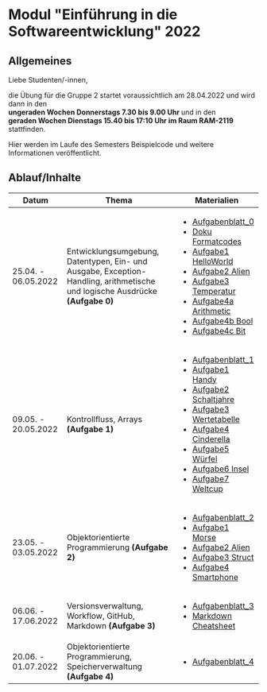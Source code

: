# Modul "Einführung in die Softwareentwicklung" 2022
## Allgemeines

Liebe Studenten/-innen,

die Übung für die Gruppe 2 startet voraussichtlich am 28.04.2022 und wird dann in den   
<b>ungeraden Wochen Donnerstags 7.30 bis 9.00 Uhr </b>und in den    
<b>geraden   Wochen Dienstags 15.40 bis 17:10 Uhr im Raum RAM-2119 </b> stattfinden.   


Hier werden im Laufe des Semesters Beispielcode und weitere Informationen veröffentlicht.

## Ablauf/Inhalte

|Datum|Thema|Materialien|
---|---|---
25.04. - 06.05.2022|Entwicklungsumgebung, Datentypen, Ein- und Ausgabe, Exception-Handling, arithmetische und logische Ausdrücke **(Aufgabe 0)**|<ul><li>  [Aufgabenblatt_0](https://github.com/ComputerScienceLecturesTUBAF/SoftwareentwicklungSoSe2022_Aufgabe_00) <li> [Doku Formatcodes](https://docs.microsoft.com/en-us/dotnet/standard/base-types/standard-numeric-format-strings) <li> [Aufgabe1 HelloWorld](https://github.com/agi21/tubaf-EiS-2022/blob/main/%C3%9Cbung00/HelloWorld/Program.cs) <li> [Aufgabe2 Alien](https://github.com/agi21/tubaf-EiS-2022/blob/main/%C3%9Cbung00/alien/Program.cs) <li> [Aufgabe3 Temperatur](https://github.com/agi21/tubaf-EiS-2022/blob/main/%C3%9Cbung00/Temperature/Program.cs) <li> [Aufgabe4a Arithmetic](https://github.com/agi21/tubaf-EiS-2022/blob/main/%C3%9Cbung00/Arithmetic/Program.cs) <li> [Aufgabe4b Bool](https://github.com/agi21/tubaf-EiS-2022/blob/main/%C3%9Cbung00/Bool/Program.cs) <li> [Aufgabe4c Bit](https://github.com/agi21/tubaf-EiS-2022/blob/main/%C3%9Cbung00/Bit/Program.cs)  
09.05. - 20.05.2022|Kontrollfluss, Arrays **(Aufgabe 1)**|<ul><li>  [Aufgabenblatt_1](https://github.com/ComputerScienceLecturesTUBAF/SoftwareentwicklungSoSe2022_Aufgabe_01) <li>  [Aufgabe1 Handy](https://github.com/agi21/tubaf-EiS-2022/blob/main/%C3%9Cbung01/Handy/Program.cs) <li>  [Aufgabe2 Schaltjahre](https://github.com/agi21/tubaf-EiS-2022/blob/main/%C3%9Cbung01/Schaltjahre/Program.cs) <li>  [Aufgabe3 Wertetabelle](https://github.com/agi21/tubaf-EiS-2022/blob/main/%C3%9Cbung01/Werttabelle/Program.cs) <li> [Aufgabe4 Cinderella](https://github.com/agi21/tubaf-EiS-2022/blob/main/%C3%9Cbung01/Cinderella/Program.cs) <li> [Aufgabe5 Würfel](https://github.com/agi21/tubaf-EiS-2022/blob/main/%C3%9Cbung01/W%C3%BCrfel/Program.cs) <li> [Aufgabe6 Insel](https://github.com/agi21/tubaf-EiS-2022/blob/main/%C3%9Cbung01/Insel/Program.cs) <li> [Aufgabe7 Weltcup](https://github.com/agi21/tubaf-EiS-2022/blob/main/%C3%9Cbung01/Weltcup/Program.cs)
23.05. - 03.05.2022|Objektorientierte Programmierung **(Aufgabe 2)**|<ul><li>  [Aufgabenblatt_2](https://github.com/ComputerScienceLecturesTUBAF/SoftwareentwicklungSoSe2022_Aufgabe_02)<li> [Aufgabe1 Morse](https://github.com/agi21/tubaf-EiS-2022/blob/main/%C3%9Cbung02/Morse/Program.cs)<li> [Aufgabe2 Alien](https://github.com/agi21/tubaf-EiS-2022/blob/main/%C3%9Cbung02/Alien/Program.cs) <li> [Aufgabe3 Struct](https://github.com/agi21/tubaf-EiS-2022/blob/main/%C3%9Cbung02/Struct/Program.cs) <li> [Aufgabe4 Smartphone](https://github.com/agi21/tubaf-EiS-2022/blob/main/%C3%9Cbung02/Smartphone/Smartphone.cs)
06.06. - 17.06.2022|Versionsverwaltung, Workflow, GitHub, Markdown **(Aufgabe 3)**|<ul><li>  [Aufgabenblatt_3](https://github.com/ComputerScienceLecturesTUBAF/SoftwareentwicklungSoSe2022_Aufgabe_03mb)<li> [Markdown Cheatsheet](https://github.com/adam-p/markdown-here/wiki/Markdown-Cheatsheet)
20.06. - 01.07.2022|Objektorientierte Programmierung, Speicherverwaltung **(Aufgabe 4)**|<ul><li>  [Aufgabenblatt_4](https://classroom.github.com/a/nn8xhwPu)

